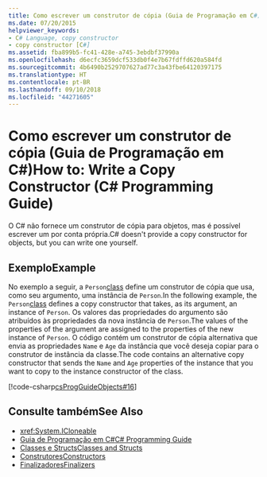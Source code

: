 ```yaml
---
title: Como escrever um construtor de cópia (Guia de Programação em C#)
ms.date: 07/20/2015
helpviewer_keywords:
- C# Language, copy constructor
- copy constructor [C#]
ms.assetid: fba899b5-fc41-428e-a745-3ebdbf37990a
ms.openlocfilehash: d6ecfc3659dcf533db0f4e7b67fdffd620a584fd
ms.sourcegitcommit: 4b6490b2529707627ad77c3a43fbe64120397175
ms.translationtype: HT
ms.contentlocale: pt-BR
ms.lasthandoff: 09/10/2018
ms.locfileid: "44271605"
---
```

# <a name="how-to-write-a-copy-constructor-c-programming-guide"></a><span data-ttu-id="1f3c9-102">Como escrever um construtor de cópia (Guia de Programação em C#)</span><span class="sxs-lookup"><span data-stu-id="1f3c9-102">How to: Write a Copy Constructor (C# Programming Guide)</span></span>
<span data-ttu-id="1f3c9-103">O C# não fornece um construtor de cópia para objetos, mas é possível escrever um por conta própria.</span><span class="sxs-lookup"><span data-stu-id="1f3c9-103">C# doesn't provide a copy constructor for objects, but you can write one yourself.</span></span>  
  
## <a name="example"></a><span data-ttu-id="1f3c9-104">Exemplo</span><span class="sxs-lookup"><span data-stu-id="1f3c9-104">Example</span></span>  
 <span data-ttu-id="1f3c9-105">No exemplo a seguir, a `Person`[class](../../../csharp/language-reference/keywords/class.md) define um construtor de cópia que usa, como seu argumento, uma instância de `Person`.</span><span class="sxs-lookup"><span data-stu-id="1f3c9-105">In the following example, the `Person`[class](../../../csharp/language-reference/keywords/class.md) defines a copy constructor that takes, as its argument, an instance of `Person`.</span></span> <span data-ttu-id="1f3c9-106">Os valores das propriedades do argumento são atribuídos às propriedades da nova instância de `Person`.</span><span class="sxs-lookup"><span data-stu-id="1f3c9-106">The values of the properties of the argument are assigned to the properties of the new instance of `Person`.</span></span> <span data-ttu-id="1f3c9-107">O código contém um construtor de cópia alternativa que envia as propriedades `Name` e `Age` da instância que você deseja copiar para o construtor de instância da classe.</span><span class="sxs-lookup"><span data-stu-id="1f3c9-107">The code contains an alternative copy constructor that sends the `Name` and `Age` properties of the instance that you want to copy to the instance constructor of the class.</span></span>  
  
 [!code-csharp[csProgGuideObjects#16](../../../csharp/programming-guide/classes-and-structs/codesnippet/CSharp/how-to-write-a-copy-constructor_1.cs)]  
  
## <a name="see-also"></a><span data-ttu-id="1f3c9-108">Consulte também</span><span class="sxs-lookup"><span data-stu-id="1f3c9-108">See Also</span></span>

- <xref:System.ICloneable>  
- [<span data-ttu-id="1f3c9-109">Guia de Programação em C#</span><span class="sxs-lookup"><span data-stu-id="1f3c9-109">C# Programming Guide</span></span>](../../../csharp/programming-guide/index.md)  
- [<span data-ttu-id="1f3c9-110">Classes e Structs</span><span class="sxs-lookup"><span data-stu-id="1f3c9-110">Classes and Structs</span></span>](../../../csharp/programming-guide/classes-and-structs/index.md)  
- [<span data-ttu-id="1f3c9-111">Construtores</span><span class="sxs-lookup"><span data-stu-id="1f3c9-111">Constructors</span></span>](../../../csharp/programming-guide/classes-and-structs/constructors.md)  
- [<span data-ttu-id="1f3c9-112">Finalizadores</span><span class="sxs-lookup"><span data-stu-id="1f3c9-112">Finalizers</span></span>](../../../csharp/programming-guide/classes-and-structs/destructors.md)
